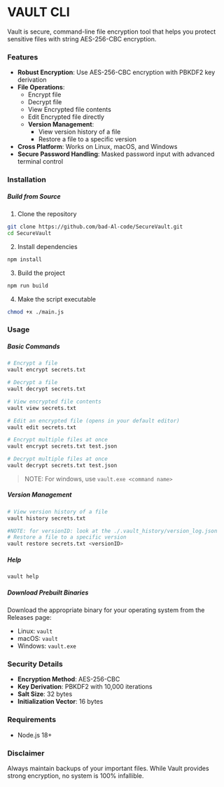 # VAULT CLI

Vault is secure, command-line file encryption tool that helps you protect sensitive files with string AES-256-CBC encryption.

### Features

-   **Robust Encryption**: Use AES-256-CBC encryption with PBKDF2 key derivation
-   **File Operations**:
    -   Encrypt file
    -   Decrypt file
    -   View Encrypted file contents
    -   Edit Encrypted file directly
    -   **Version Management**:
        -   View version history of a file
        -   Restore a file to a specific version
-   **Cross Platform**: Works on Linux, macOS, and Windows
-   **Secure Password Handling**: Masked password input with advanced terminal control

### Installation

##### Build from Source

1. Clone the repository

```bash
git clone https://github.com/bad-Al-code/SecureVault.git
cd SecureVault
```

2. Install dependencies

```bash
npm install
```

3. Build the project

```bash
npm run build
```

4. Make the script executable

```bash
chmod +x ./main.js
```

### Usage

##### Basic Commands

```bash
# Encrypt a file
vault encrypt secrets.txt

# Decrypt a file
vault decrypt secrets.txt

# View encrypted file contents
vault view secrets.txt

# Edit an encrypted file (opens in your default editor)
vault edit secrets.txt

# Encrypt multiple files at once
vault encrypt secrets.txt test.json

# Decrypt multiple files at once
vault decrypt secrets.txt test.json

```

> NOTE: For windows, use `vault.exe <command name>`

##### Version Management

```bash
# View version history of a file
vault history secrets.txt

#NOTE: for versionID: look at the ./.vault_history/version_log.json
# Restore a file to a specific version
vault restore secrets.txt <versionID>
```

##### Help

```bash
vault help
```

##### Download Prebuilt Binaries

Download the appropriate binary for your operating system from the Releases page:

-   Linux: `vault`
-   macOS: `vault`
-   Windows: `vault.exe`

### Security Details

-   **Encryption Method**: AES-256-CBC
-   **Key Derivation**: PBKDF2 with 10,000 iterations
-   **Salt Size**: 32 bytes
-   **Initialization Vector**: 16 bytes

### Requirements

-   Node.js 18+

### Disclaimer

Always maintain backups of your important files. While Vault provides strong encryption, no system is 100% infallible.
